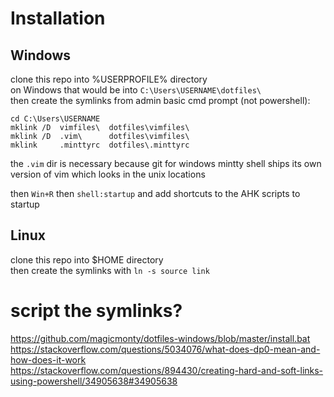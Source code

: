 # Installation

## Windows
clone this repo into %USERPROFILE% directory  
on Windows that would be into `C:\Users\USERNAME\dotfiles\`  
then create the symlinks from admin basic cmd prompt (not powershell):  
```
cd C:\Users\USERNAME
mklink /D  vimfiles\  dotfiles\vimfiles\
mklink /D  .vim\      dotfiles\vimfiles\
mklink     .minttyrc  dotfiles\.minttyrc
```
the `.vim` dir is necessary because git for windows mintty shell ships its own version of vim which looks in the unix locations  

then `Win+R` then `shell:startup` and add shortcuts to the AHK scripts to startup

## Linux
clone this repo into $HOME directory  
then create the symlinks with `ln -s source link`


# script the symlinks?

https://github.com/magicmonty/dotfiles-windows/blob/master/install.bat  
https://stackoverflow.com/questions/5034076/what-does-dp0-mean-and-how-does-it-work  
https://stackoverflow.com/questions/894430/creating-hard-and-soft-links-using-powershell/34905638#34905638  

